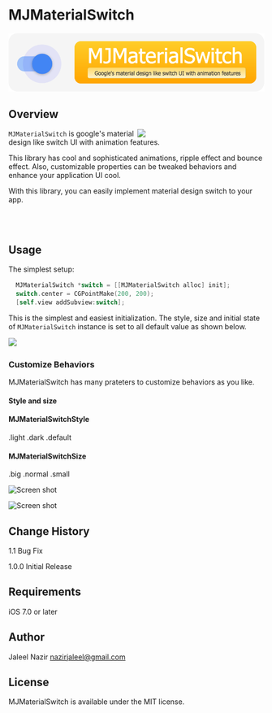 # MJMaterialSwitch

![MJMaterialSwitch](TiitleTheme.png)

## Overview
<img src="Docs/MJMaterialSwitch.png" width="250" align="right" />

`MJMaterialSwitch` is google's material design like switch UI with animation features.

This library has cool and sophisticated animations, ripple effect and bounce effect. Also, customizable properties can be tweaked behaviors and enhance your application UI cool.

With this library, you can easily implement material design switch to your app. 

<br/>

<br/>

## Usage

The simplest setup:

```objective-c
  MJMaterialSwitch *switch = [[MJMaterialSwitch alloc] init];
  switch.center = CGPointMake(200, 200);
  [self.view addSubview:switch];
```

This is the simplest and easiest initialization. 
The style, size and initial state of `MJMaterialSwitch` instance is set to all default value as shown below.

<img src="Docs/simple.gif" width="200">


### Customize Behaviors
MJMaterialSwitch has many prateters to customize behaviors as you like.

#### Style and size
#### MJMaterialSwitchStyle
.light
.dark
.default

#### MJMaterialSwitchSize
.big
.normal
.small
 
 ![Screen shot](Docs/style_and_size.gif)

 ![Screen shot](Docs/bounce_ripple_enabled.gif)

## Change History
1.1   Bug Fix

1.0.0 Initial Release

## Requirements
iOS 7.0 or later

## Author
Jaleel Nazir <nazirjaleel@gmail.com>

## License
MJMaterialSwitch is available under the MIT license.
